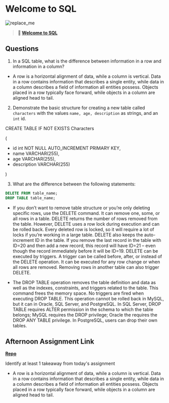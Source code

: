 # Welcome to SQL

![replace_me](https://codeworks.blob.core.windows.net/public/assets/img/illustrations/placeholder.svg)

> **📖 [Welcome to SQL](https://codeworksacademy.com/fs-student-guide/resources/wk11/01-MySQL-GettingStarted)**

## Questions

1. In a SQL table, what is the difference between information in a row and information in a column?
- A row is a horizontal alignment of data, while a column is vertical. Data in a row contains information that describes a single entity, while data in a column describes a field of information all entities possess. Objects placed in a row typically face forward, while objects in a column are aligned head to tail.




2. Demonstrate the basic structure for creating a new table called `characters` with the values `name, age, description` as strings, and an `int` id.

CREATE TABLE IF NOT EXISTS Characters

(
  - id int NOT NULL AUTO_INCREMENT PRIMARY KEY,
  - name VARCHAR(255),
  - age VARCHAR(255),
  - description VARCHAR(255)

)




3. What are the difference between the following statements: 
```sql
DELETE FROM table_name;
DROP TABLE table_name;
```

- If you don’t want to remove table structure or you’re only deleting specific rows, use the DELETE command. It can remove one, some, or all rows in a table. DELETE returns the number of rows removed from the table.
However, DELETE uses a row lock during execution and can be rolled back. Every deleted row is locked, so it will require a lot of locks if you’re working in a large table.
DELETE also keeps the auto-increment ID in the table. If you remove the last record in the table with ID=20 and then add a new record, this record will have ID=21 – even though the record immediately before it will be ID=19.
DELETE can be executed by triggers. A trigger can be called before, after, or instead of the DELETE operation. It can be executed for any row change or when all rows are removed. Removing rows in another table can also trigger DELETE.

- The DROP TABLE operation removes the table definition and data as well as the indexes, constraints, and triggers related to the table.
This command frees the memory space.
No triggers are fired when executing DROP TABLE.
This operation cannot be rolled back in MySQL, but it can in Oracle, SQL Server, and PostgreSQL.
In SQL Server, DROP TABLE requires ALTER permission in the schema to which the table belongs; MySQL requires the DROP privilege; Oracle the requires the DROP ANY TABLE privilege. In PostgreSQL, users can drop their own tables.

## Afternoon Assignment Link

**[Repo](https://github.com/Lumine3449/All-Spice)**

Identify at least 1 takeaway from today's assignment
- A row is a horizontal alignment of data, while a column is vertical. Data in a row contains information that describes a single entity, while data in a column describes a field of information all entities possess. Objects placed in a row typically face forward, while objects in a column are aligned head to tail.